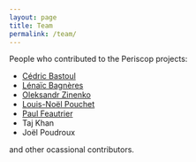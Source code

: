 ```yaml
---
layout: page
title: Team
permalink: /team/
---
```


People who contributed to the Periscop projects:

* [Cédric Bastoul](http://icps.u-strasbg.fr/~bastoul/)
* [Lénaïc Bagnères](https://www.lri.fr/~bagneres/)
* [Oleksandr Zinenko](https://www.lri.fr/~zinenko/)
* [Louis-Noël Pouchet](http://web.cs.ucla.edu/~pouchet/)
* [Paul Feautrier](http://perso.ens-lyon.fr/paul.feautrier/)
* Taj Khan
* Joël Poudroux

and other ocassional contributors.

